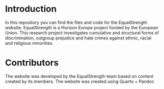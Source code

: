# Introduction

In this repository you can find the files and code for the EqualStrength website. EqualStrength is a Horizon Europe project funded by the European Union. This research project investigates cumulative and structural forms of discrimination, outgroup prejudice and hate crimes against ethnic, racial and religious minorities.

# Contributors

The website was developed by the EqualStrength team based on content created by its members. 
The website was created using Quarto + Pandoc
